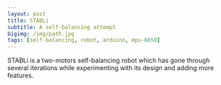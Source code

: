 ```yaml
---
layout: post
title: STABLi
subtitle: A self-balancing attempt
bigimg: /img/path.jpg
tags: [self-balancing, robot, arduino, mpu-6050]
---
```


STABLi is a two-motors self-balancing robot which has gone through several iterations while experimenting with its design and adding more features.
